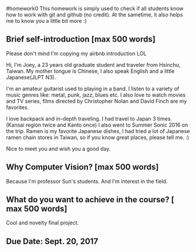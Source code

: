 #homework0
This homework is simply used to check if all students know how to work with git and github (no credit).
At the sametime, it also helps me to know you a little bit more :)

## Brief self-introduction [max 500 words]
Please don't mind I'm copying my airbnb introduction LOL

Hi, I'm Joey, a 23 years old graduate student and traveler from Hsinchu, Taiwan.
My mother tongue is Chinese, I also speak English and a little Japanese(JLPT N3).

I'm an amateur guitarist used to playing in a band. I listen to a variety of music genres like: metal, punk, jazz, blues etc.
I also love to watch movies and TV series, films directed by Christopher Nolan and David Finch are my favorites.

I love backpack and in-depth traveling.
I had travel to Japan 3 times. (Kansai region twice and Kanto once)
I also went to Summer Sonic 2016 on the trip.
Ramen is my favorite Japanese dishes, I had tried a lot of Japanese ramen chain stores in Taiwan, so if you know great places, please tell me. :)

Nice to meet you and wish you a good day.


## Why Computer Vision? [max 500 words]
Because I'm professor Sun's students. And I'm interest in the field.


## What do you want to achieve in the course? [ max 500 words]
Cool and novelty final project.


## Due Date: Sept. 20, 2017
